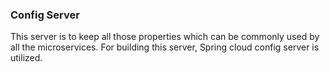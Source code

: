 ### Config Server

This server is to keep all those properties which can be commonly used by all the microservices.
For building this server, Spring cloud config server is utilized.